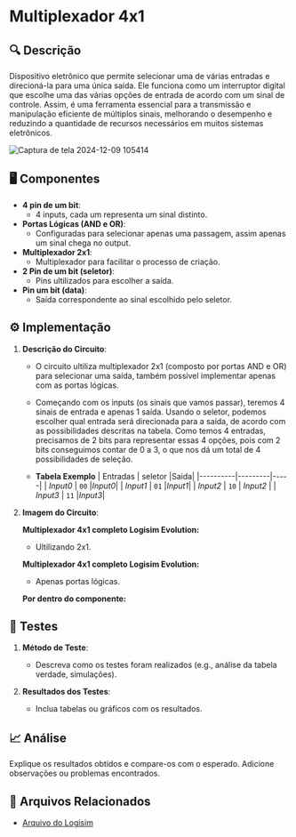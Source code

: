 # Multiplexador 4x1

## 🔍 Descrição

Dispositivo eletrônico que permite selecionar uma de várias entradas e direcioná-la para uma única saída. Ele funciona como um interruptor digital que escolhe uma das várias opções de entrada de acordo com um sinal de controle. Assim, é uma ferramenta essencial para a transmissão e manipulação eficiente de múltiplos sinais, melhorando o desempenho e reduzindo a quantidade de recursos necessários em muitos sistemas eletrônicos.

![Captura de tela 2024-12-09 105414](https://github.com/user-attachments/assets/0d6cda21-7c38-4b8c-9464-f3aba9d2ac58)

## 🖥️ Componentes

- **4 pin de um bit**:
  - 4 inputs, cada um representa um sinal distinto.
- **Portas Lógicas (AND e OR)**:
  - Configuradas para selecionar apenas uma passagem, assim apenas um sinal chega no output.
- **Multiplexador 2x1**:
  - Multiplexador para facilitar o processo de criação.
- **2 Pin de um bit (seletor)**:
  - Pins ultilizados para escolher a saída.  
- **Pin um bit (data)**:
  - Saída correspondente ao sinal escolhido pelo seletor.

## ⚙️ Implementação

1. **Descrição do Circuito**:

   - O circuito ultiliza multiplexador 2x1 (composto por portas AND e OR) para selecionar uma saída, também possivel implementar apenas com as portas lógicas.
   - Começando com os inputs (os sinais que vamos passar), teremos 4 sinais de entrada e apenas 1 saída. Usando o seletor, podemos escolher qual entrada será direcionada para a saída, de acordo com as possibilidades descritas na tabela. Como temos 4 entradas, precisamos de 2 bits para representar essas 4 opções, pois com 2 bits conseguimos contar de 0 a 3, o que nos dá um total de 4 possibilidades de seleção.
  
   - **Tabela Exemplo** 
     | Entradas | seletor |Saida| 
     |----------|---------|-----|
     | _Input0_ |  `00`   |_Input0_|
     | _Input1_ |  `01`   |_Input1_|
     | _Input2_ |  `10`   | _Input2_ |
     | _Input3_ |  `11`   |_Input3_|
     

2. **Imagem do Circuito**:
   
   **Multiplexador 4x1 completo Logisim Evolution:**
     - Ultilizando 2x1.
   
    **Multiplexador 4x1 completo Logisim Evolution:**
     - Apenas portas lógicas.
       
    **Por dentro do componente:**

## 🔬 Testes

1. **Método de Teste**:

   - Descreva como os testes foram realizados (e.g., análise da tabela verdade, simulações).

2. **Resultados dos Testes**:
   - Inclua tabelas ou gráficos com os resultados.

## 📈 Análise

Explique os resultados obtidos e compare-os com o esperado. Adicione observações ou problemas encontrados.

## 📂 Arquivos Relacionados

- [Arquivo do Logisim](../src/nome-do-arquivo.circ)
